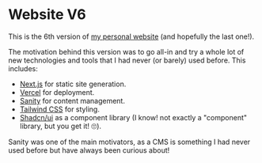 # Website V6

This is the 6th version of [my personal website](https://www.chintristan.io/) (and hopefully the last one!).

The motivation behind this version was to go all-in and try a whole lot of new technologies and tools that I had never (or barely) used before. This includes:

- [Next.js](https://nextjs.org/) for static site generation.
- [Vercel](https://vercel.com/) for deployment.
- [Sanity](https://www.sanity.io/) for content management.
- [Tailwind CSS](https://tailwindcss.com/) for styling.
- [Shadcn/ui](https://ui.shadcn.com/) as a component library (I know! not exactly a "component" library, but you get it! 🙄).

Sanity was one of the main motivators, as a CMS is something I had never used before but have always been curious about!
